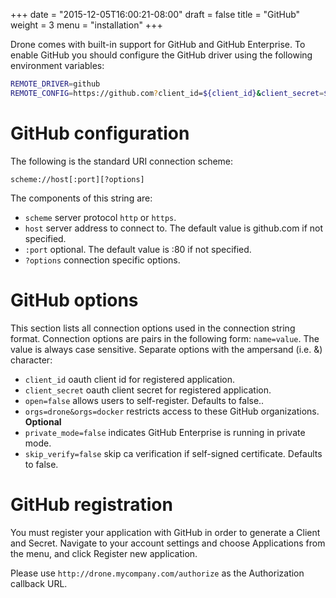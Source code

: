 +++
date = "2015-12-05T16:00:21-08:00"
draft = false
title = "GitHub"
weight = 3
menu = "installation"
+++

Drone comes with built-in support for GitHub and GitHub Enterprise. To enable GitHub you should configure the GitHub driver using the following environment variables:

```bash
REMOTE_DRIVER=github
REMOTE_CONFIG=https://github.com?client_id=${client_id}&client_secret=${client_secret}
```

# GitHub configuration

The following is the standard URI connection scheme:

```
scheme://host[:port][?options]
```

The components of this string are:

* `scheme` server protocol `http` or `https`.
* `host` server address to connect to. The default value is github.com if not specified.
* `:port` optional. The default value is :80 if not specified.
* `?options` connection specific options.

# GitHub options

This section lists all connection options used in the connection string format. Connection options are pairs in the following form: `name=value`. The value is always case sensitive. Separate options with the ampersand (i.e. &) character:

* `client_id` oauth client id for registered application.
* `client_secret` oauth client secret for registered application.
* `open=false` allows users to self-register. Defaults to false..
* `orgs=drone&orgs=docker` restricts access to these GitHub organizations. **Optional**
* `private_mode=false` indicates GitHub Enterprise is running in private mode.
* `skip_verify=false` skip ca verification if self-signed certificate. Defaults to false.

# GitHub registration

You must register your application with GitHub in order to generate a Client and Secret. Navigate to your account settings and choose Applications from the menu, and click Register new application.

Please use `http://drone.mycompany.com/authorize` as the Authorization callback URL.
